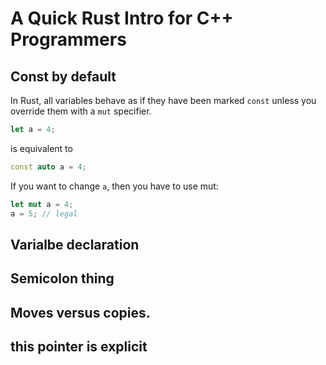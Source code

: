 

# A Quick Rust Intro for C++ Programmers

## Const by default

In Rust, all variables behave as if they have been marked `const` unless you
override them with a `mut` specifier.

```rust
let a = 4;
```

is equivalent to

```c++
const auto a = 4;
```

If you want to change `a`, then you have to use mut:

```rust
let mut a = 4;
a = 5; // legal
```

## Varialbe declaration

## Semicolon thing


## Moves versus copies.


## this pointer is explicit


